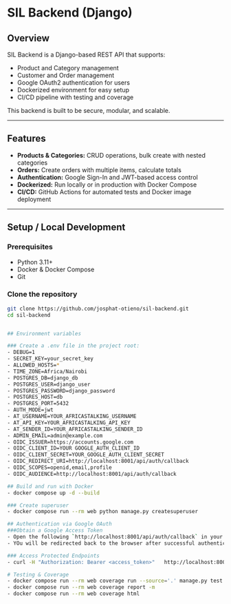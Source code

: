 # SIL Backend (Django)

## Overview

SIL Backend is a Django-based REST API that supports:

- Product and Category management
- Customer and Order management
- Google OAuth2 authentication for users
- Dockerized environment for easy setup
- CI/CD pipeline with testing and coverage

This backend is built to be secure, modular, and scalable.

---

## Features

- **Products & Categories:** CRUD operations, bulk create with nested categories
- **Orders:** Create orders with multiple items, calculate totals
- **Authentication:** Google Sign-In and JWT-based access control
- **Dockerized:** Run locally or in production with Docker Compose
- **CI/CD:** GitHub Actions for automated tests and Docker image deployment

---

## Setup / Local Development

### Prerequisites

- Python 3.11+
- Docker & Docker Compose
- Git

### Clone the repository

```bash
git clone https://github.com/josphat-otieno/sil-backend.git
cd sil-backend


## Environment variables

### Create a .env file in the project root:
- DEBUG=1
- SECRET_KEY=your_secret_key
- ALLOWED_HOSTS=*
- TIME_ZONE=Africa/Nairobi
- POSTGRES_DB=django_db
- POSTGRES_USER=django_user
- POSTGRES_PASSWORD=django_password
- POSTGRES_HOST=db
- POSTGRES_PORT=5432
- AUTH_MODE=jwt
- AT_USERNAME=YOUR_AFRICASTALKING_USERNAME
- AT_API_KEY=YOUR_AFRICASTALKING_API_KEY
- AT_SENDER_ID=YOUR_AFRICASTALKING_SENDER_ID
- ADMIN_EMAIL=admin@example.com
- OIDC_ISSUER=https://accounts.google.com
- OIDC_CLIENT_ID=YOUR GOOGLE_AUTH_CLIENT_ID
- OIDC_CLIENT_SECRET=YOUR_GOOGLE_AUTH_CLIENT_SECRET
- OIDC_REDIRECT_URI=http://localhost:8001/api/auth/callback
- OIDC_SCOPES=openid,email,profile
- OIDC_AUDIENCE=http://localhost:8001/api/auth/callback

## Build and run with Docker
- docker compose up -d --build

### Create superuser
- docker compose run --rm web python manage.py createsuperuser

## Authentication via Google OAuth
###Obtain a Google Access Token
- Open the following `http://localhost:8001/api/auth/callback` in your browser and continue to Google.
- YOu will be redirected back to the browser after successful authentication. Copy the access token to be use for authorizing other APIs

### Access Protected Endpoints
- curl -H "Authorization: Bearer <access_token>"   http://localhost:8001/api/products/

# Testing & Coverage
- docker compose run --rm web coverage run --source='.' manage.py test
- docker compose run --rm web coverage report -m
- docker compose run --rm web coverage html


```
